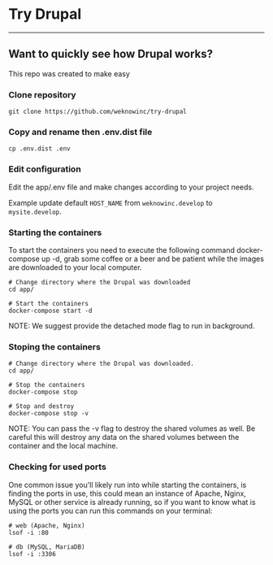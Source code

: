 # Try Drupal
---

## Want to quickly see how Drupal works?

This repo was created to make easy

### Clone repository
```
git clone https://github.com/weknowinc/try-drupal
```

### Copy and rename then .env.dist file
```
cp .env.dist .env
```

### Edit configuration
Edit the app/.env file and make changes according to your project needs.

Example update default `HOST_NAME` from `weknowinc.develop` to `mysite.develop`.

### Starting the containers
To start the containers you need to execute the following command docker-compose up -d, grab some coffee or a beer and be patient while the images are downloaded to your local computer.
```
# Change directory where the Drupal was downloaded
cd app/

# Start the containers
docker-compose start -d
```
NOTE: We suggest provide the detached mode flag to run in background.

### Stoping the containers
```
# Change directory where the Drupal was downloaded.
cd app/

# Stop the containers
docker-compose stop

# Stop and destroy
docker-compose stop -v
```
NOTE: You can pass the -v flag to destroy the shared volumes as well. Be careful this will destroy any data on the shared volumes between the container and the local machine.

### Checking for used ports
One common issue you'll likely run into while starting the containers, is finding the ports in use, this could mean an instance of Apache, Nginx, MySQL or other service is already running, so if you want to know what is using the ports you can run this commands on your terminal:

```
# web (Apache, Nginx)
lsof -i :80

# db (MySQL, MariaDB)
lsof -i :3306
```
